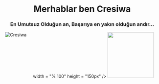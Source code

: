 <h1 align="center">Merhablar ben Cresiwa</h1>
<h3 align="center">En Umutsuz Olduğun an, Başarıya en yakın olduğun andır…</h3>


<div align = "center">
<p><img align="left" src="https://github-readme-stats.vercel.app/api/top-langs?username=Cresiwa&show_icons=true&theme=tokyonight&locale=tr&layout=compact" alt="Cresiwa" /></p> width = "% 100" height = "150px" />
<img src = "https://github-readme-stats.vercel.app/api/top-langs/?username=Cresiwa&layout=compact&theme=tokyonight" width = "% 100" height = "150px"  />
</div>

